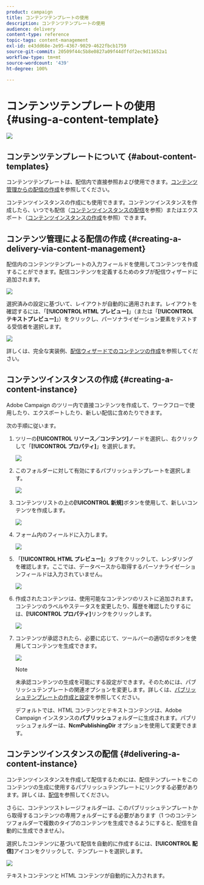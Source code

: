 ```yaml
---
product: campaign
title: コンテンツテンプレートの使用
description: コンテンツテンプレートの使用
audience: delivery
content-type: reference
topic-tags: content-management
exl-id: e43dd68e-2e95-4367-9029-4622fbcb1759
source-git-commit: 20509f44c5b8e0827a09f44dffdf2ec9d11652a1
workflow-type: tm+mt
source-wordcount: '439'
ht-degree: 100%

---
```


# コンテンツテンプレートの使用{#using-a-content-template}

![](../../assets/common.svg)

## コンテンツテンプレートについて {#about-content-templates}

コンテンツテンプレートは、配信内で直接参照および使用できます。[コンテンツ管理からの配信の作成](#creating-a-delivery-via-content-management)を参照してください。

コンテンツインスタンスの作成にも使用できます。コンテンツインスタンスを作成したら、いつでも配信（[コンテンツインスタンスの配信](#delivering-a-content-instance)を参照）またはエクスポート（[コンテンツインスタンスの作成](#creating-a-content-instance)を参照）できます。

## コンテンツ管理による配信の作成 {#creating-a-delivery-via-content-management}

配信内のコンテンツテンプレートの入力フィールドを使用してコンテンツを作成することができます。配信コンテンツを定義するためのタブが配信ウィザードに追加されます。

![](assets/s_ncs_content_deliver_a_content.png)

選択済みの設定に基づいて、レイアウトが自動的に適用されます。レイアウトを確認するには、「**[!UICONTROL HTML プレビュー]**」（または「**[!UICONTROL テキストプレビュー]**」）をクリックし、パーソナライゼーション要素をテストする受信者を選択します。

![](assets/s_ncs_content_deliver_a_content_html.png)

詳しくは、完全な実装例、[配信ウィザードでのコンテンツの作成](use-case--creating-content-management.md#creating-content-in-the-delivery-wizard)を参照してください。

## コンテンツインスタンスの作成 {#creating-a-content-instance}

Adobe Campaign のツリー内で直接コンテンツを作成して、ワークフローで使用したり、エクスポートしたり、新しい配信に含めたりできます。

次の手順に従います。

1. ツリーの&#x200B;**[!UICONTROL リソース／コンテンツ]**&#x200B;ノードを選択し、右クリックして「**[!UICONTROL プロパティ]**」を選択します。

   ![](assets/s_ncs_content_folder_properties.png)

1. このフォルダーに対して有効にするパブリッシュテンプレートを選択します。

   ![](assets/s_ncs_content_folder_templates.png)

1. コンテンツリストの上の&#x200B;**[!UICONTROL 新規]**&#x200B;ボタンを使用して、新しいコンテンツを作成します。

   ![](assets/s_ncs_content_folder_create_a_template.png)

1. フォーム内のフィールドに入力します。

   ![](assets/s_ncs_content_folder_use_a_template.png)

1. 「**[!UICONTROL HTML プレビュー]**」タブをクリックして、レンダリングを確認します。ここでは、データベースから取得するパーソナライゼーションフィールドは入力されていません。

   ![](assets/s_ncs_content_folder_use_a_template_preview.png)

1. 作成されたコンテンツは、使用可能なコンテンツのリストに追加されます。コンテンツのラベルやステータスを変更したり、履歴を確認したりするには、**[!UICONTROL プロパティ]**&#x200B;リンクをクリックします。

   ![](assets/s_ncs_content_folder_template_properties.png)

1. コンテンツが承認されたら、必要に応じて、ツールバーの適切なボタンを使用してコンテンツを生成できます。

   ![](assets/s_ncs_content_folder_template_generate.png)

   >[!NOTE]
   >
   >未承認コンテンツの生成を可能にする設定ができます。そのためには、パブリッシュテンプレートの関連オプションを変更します。詳しくは、[パブリッシュテンプレートの作成と設定](publication-templates.md#creating-and-configuring-the-template)を参照してください。

   デフォルトでは、HTML コンテンツとテキストコンテンツは、Adobe Campaign インスタンスの&#x200B;**パブリッシュ**&#x200B;フォルダーに生成されます。パブリッシュフォルダーは、**NcmPublishingDir** オプションを使用して変更できます。

## コンテンツインスタンスの配信 {#delivering-a-content-instance}

コンテンツインスタンスを作成して配信するためには、配信テンプレートをこのコンテンツの生成に使用するパブリッシュテンプレートにリンクする必要があります。詳しくは、[配信](publication-templates.md#delivery)を参照してください。

さらに、コンテンツストレージフォルダーは、このパブリッシュテンプレートから取得するコンテンツの専用フォルダーにする必要があります（1 つのコンテンツフォルダーで複数のタイプのコンテンツを生成できるようにすると、配信を自動的に生成できません）。

選択したコンテンツに基づいて配信を自動的に作成するには、**[!UICONTROL 配信]**&#x200B;アイコンをクリックして、テンプレートを選択します。

![](assets/s_ncs_content_folder_create_the_delivery.png)

テキストコンテンツと HTML コンテンツが自動的に入力されます。
